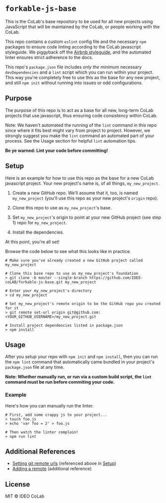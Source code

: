 # `forkable-js-base`

This is the CoLab's base repository to be used for all new projects using JavaScript that will be maintained by the CoLab, or people working with the CoLab.

This repo contains a custom `eslint` config file and the necessary `npm` packages to ensure code linting according to the CoLab javascript styleguide. We piggyback off the [Airbnb styleguide](https://github.com/airbnb/javascript), and the automated linter ensures strict adherence to the docs.

This repo's `package.json` file includes *only the minimum* necessary `devDependencies` and a `lint` script which you can run within your project. This way you're completely free to use this as the base for any new project, and still `npm init` without running into issues or odd configurations.

## Purpose

The purpose of this repo is to act as a base for all new, long-term CoLab projects that use javascript, thus ensuring code consistency within CoLab.

Note: We haven't automated the running of the `lint` command in this repo since where it fits best might vary from project to project. However, we strongly suggest you make the `lint` command an automated part of your process. See the Usage section for helpful `lint` automation tips.

**Be ye warned: Lint your code before committing!**

## Setup

Here is an example for how to use this repo as the base for a new CoLab javascript project. Your new project's name is, of all things, `my_new_project`.

1. Create a new GitHub repo. We'll assume that it, too, is named `my_new_project` (you'll use this repo as your new project's `origin` repo).

2. Clone this repo to use as `my_new_project`'s base. 

3. Set `my_new_project`'s origin to point at your new GitHub project (see step 1) repo for `my_new_project`.

4. Install the dependencies.

At this point, you're all set! 

Browse the code below to see what this looks like in practice.

```shell
# Make sure you've already created a new GitHub project called my_new_project

# Clone this base repo to use as my_new_project's foundation
> git clone -b master --single-branch https://github.com/IDEO-coLAB/forkable-js-base.git my_new_project

# Enter your my_new_project's directory
> cd my_new_project

# Set my_new_project's remote origin to be the GitHub repo you created for it
> git remote set-url origin git@github.com:<YOUR_GITHUB_USERNAME>/my_new_project.git

# Install project dependencies listed in package.json
> npm install
```

## Usage

After you setup your repo with `npm init` and `npm install`, then you can run the `npm lint` command that automatically came bundled in your project's `package.json` file at any time.

**Note: Whether manually run, or run via a custom build script, the `lint` command must be run before commiting your code.**

### Example

Here's how you can manually run the linter.

```shell
# First, add some crappy js to your project...
> touch foo.js
> echo 'var foo = 2' > foo.js

# Then watch the linter complain!
> npm run lint
```

## Additional References

- [Setting git remote urls](https://help.github.com/articles/changing-a-remote-s-url/) (referenced above in [Setup](#setup))
- [Adding a remote](https://help.github.com/articles/adding-a-remote/) (additional reference)

## License

MIT © IDEO CoLab
